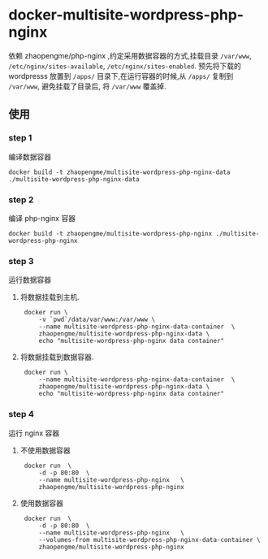# docker-multisite-wordpress-php-nginx
依赖 zhaopengme/php-nginx ,约定采用数据容器的方式,挂载目录 `/var/www`, `/etc/nginx/sites-available`, `/etc/nginx/sites-enabled`. 预先将下载的 wordpresss 放置到 `/apps/` 目录下,在运行容器的时候,从 `/apps/` 复制到 `/var/www`, 避免挂载了目录后, 将 `/var/www` 覆盖掉. 


## 使用

### step 1
编译数据容器

    docker build -t zhaopengme/multisite-wordpress-php-nginx-data ./multisite-wordpress-php-nginx-data

### step 2
编译 php-nginx 容器
    
    docker build -t zhaopengme/multisite-wordpress-php-nginx ./multisite-wordpress-php-nginx

### step 3
运行数据容器

1. 将数据挂载到主机.

        docker run \
            -v `pwd`/data/var/www:/var/www \
            --name multisite-wordpress-php-nginx-data-container  \
            zhaopengme/multisite-wordpress-php-nginx-data \
            echo "multisite-wordpress-php-nginx data container"

2. 将数据挂载到数据容器.

        docker run \
            --name multisite-wordpress-php-nginx-data-container  \
            zhaopengme/multisite-wordpress-php-nginx-data \
            echo "multisite-wordpress-php-nginx data container"

### step 4
运行 nginx 容器

1. 不使用数据容器

        docker run  \
            -d -p 80:80  \
            --name multisite-wordpress-php-nginx   \
            zhaopengme/multisite-wordpress-php-nginx
            
2. 使用数据容器

        docker run  \
            -d -p 80:80  \
            --name multisite-wordpress-php-nginx   \
            --volumes-from multisite-wordpress-php-nginx-data-container \
            zhaopengme/multisite-wordpress-php-nginx
